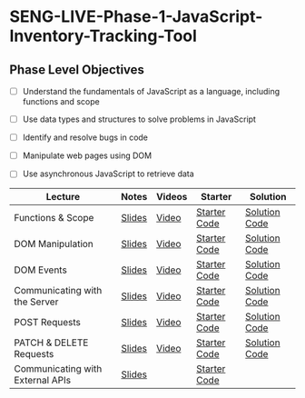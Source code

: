 # SENG-LIVE-Phase-1-JavaScript-Inventory-Tracking-Tool
## Phase Level Objectives
- [ ] Understand the fundamentals of JavaScript as a language, including functions and scope
- [ ] Use data types and structures to solve problems in JavaScript
- [ ] Identify and resolve bugs in code
- [ ] Manipulate web pages using DOM
- [ ] Use asynchronous JavaScript to retrieve data


| Lecture                          	| Notes 	| Videos 	| Starter 	| Solution 	|
|----------------------------------	|:-----:	|--------	|---------	|----------	|
| Functions & Scope                	|   [Slides](https://raw.githack.com/learn-co-curriculum/SENG-LIVE-013023-Phase-1-JS/main/01_Functions_%26_Scope/assets/export/index.html)    	|    [Video](https://vimeo.com/794281710)    	|     [Starter Code](https://github.com/learn-co-curriculum/SENG-LIVE-013023-Phase-1-JS/tree/main/01_Functions_%26_Scope)    	|     [Solution Code](https://github.com/learn-co-curriculum/SENG-LIVE-013023-Phase-1-JS/compare/01_solution?expand=1)     	|
| DOM Manipulation                 	|  [Slides](https://raw.githack.com/learn-co-curriculum/SENG-LIVE-013023-Phase-1-JS/main/02_DOM_Manipulation/assets/export/index.html)     	|     [Video](https://vimeo.com/794660899)   	|    [Starter Code](https://github.com/learn-co-curriculum/SENG-LIVE-013023-Phase-1-JS/tree/main/02_DOM_Manipulation)     	|     [Solution Code](https://github.com/learn-co-curriculum/SENG-LIVE-013023-Phase-1-JS/compare/02_solution?expand=1)     	|
| DOM Events                       	|    [Slides](https://raw.githack.com/learn-co-curriculum/SENG-LIVE-013023-Phase-1-JS/main/03_DOM_Events/assets/export/index.html)   	|    [Video](https://vimeo.com/795027449)    	|     [Starter Code](https://github.com/DakotaLMartinez/SENG-LIVE-013023-Phase-1-JS/tree/main/03_DOM_Events)    	|     [Solution Code](https://github.com/learn-co-curriculum/SENG-LIVE-013023-Phase-1-JS/compare/03_solution?expand=1)     	|
| Communicating with the Server    	|    [Slides](https://raw.githack.com/learn-co-curriculum/SENG-LIVE-013023-Phase-1-JS/main/04_Communicating_with_the_Server/assets/export/index.html)   	|    [Video](https://vimeo.com/795400200)    	|      [Starter Code](https://github.com/learn-co-curriculum/SENG-LIVE-013023-Phase-1-JS/tree/main/04_Communicating_with_the_Server)   	|     [Solution Code](https://github.com/learn-co-curriculum/SENG-LIVE-013023-Phase-1-JS/compare/04_solution?expand=1)     	|
| POST Requests                    	|     [Slides](https://raw.githack.com/learn-co-curriculum/SENG-LIVE-013023-Phase-1-JS/main/05_POST_request/assets/export/index.html)  	|    [Video](https://vimeo.com/795737184)    	|     [Starter Code](https://github.com/learn-co-curriculum/SENG-LIVE-013023-Phase-1-JS/tree/main/05_POST_request)    	|      [Solution Code](https://github.com/learn-co-curriculum/SENG-LIVE-013023-Phase-1-JS/compare/main...05_solution)    	|
| PATCH & DELETE Requests          	|   [Slides](https://raw.githack.com/learn-co-curriculum/SENG-LIVE-013023-Phase-1-JS/main/06_PATCH_and_DELETE_Requests/assets/export/index.html)  | [Video](https://vimeo.com/796449763)   	|     [Starter Code](https://github.com/learn-co-curriculum/SENG-LIVE-013023-Phase-1-JS/tree/main/06_PATCH_and_DELETE_Requests)   	|     [Solution Code](https://github.com/learn-co-curriculum/SENG-LIVE-013023-Phase-1-JS/compare/06_solution)    	|   
| Communicating with External APIs 	|    [Slides](https://raw.githack.com/learn-co-curriculum/SENG-LIVE-013023-Phase-1-JS/main/07_Communicating_with_External_APIS/assets/export/index.html#/6)   	|        	|    [Starter Code](https://github.com/learn-co-curriculum/SENG-LIVE-013023-Phase-1-JS/tree/main/07_Communicating_with_External_APIS)    	|          	|